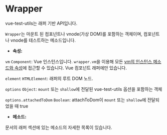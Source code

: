 # Wrapper

vue-test-utils는 래퍼 기반 API입니다.

`Wrapper`는 마운트 된 컴포넌트나 vnode(가상 DOM)를 포함하는 객체이며, 컴포넌트나 vnode를 테스트하는 메소드입니다.

- **속성:**

`vm` `Component`: Vue 인스턴스입니다. `wrapper.vm`을 이용해 모든 [vm의 인스턴스 메소드와 속성](https://vuejs.org/v2/api/#Instance-Properties)에 접근할 수 있습니다. Vue 컴포넌트 래퍼에만 있습니다.

`element` `HTMLElement`: 래퍼의 루트 DOM 노드.

`options` `Object`: `mount` 또는 `shallow`에 전달된 vue-test-utils 옵션을 포함하는 객체

`options.attachedToDom` `Boolean`:  attachToDom이 `mount` 또는 `shallow`에 전달되었을 때 true

- **메소드:**

문서의 래퍼 섹션에 있는 메소드의 자세한 목록이 있습니다.
